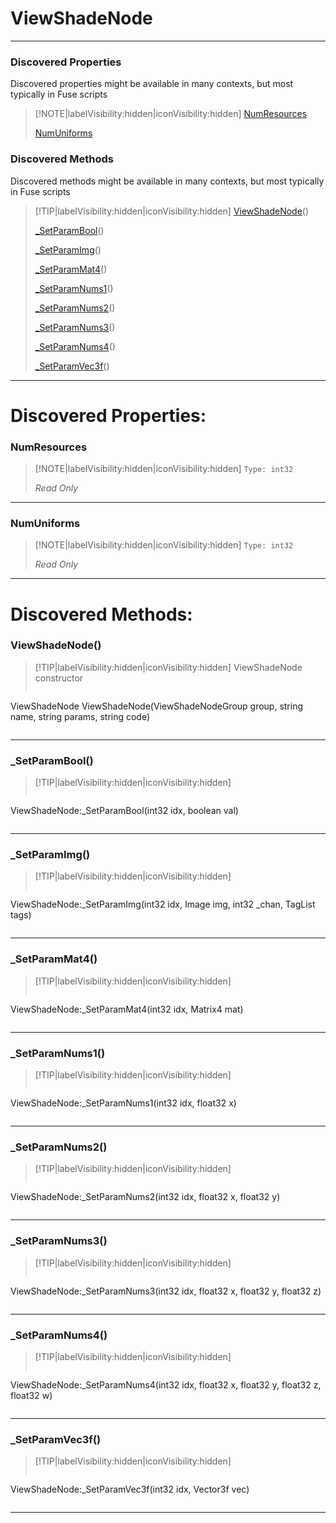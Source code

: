 # ViewShadeNode
___
### Discovered Properties  
Discovered properties might be available in many contexts, but most typically in Fuse scripts  
> [!NOTE|labelVisibility:hidden|iconVisibility:hidden]
> [NumResources](#NumResources)
>
> [NumUniforms](#NumUniforms)
>
### Discovered Methods  
Discovered methods might be available in many contexts, but most typically in Fuse scripts  
> [!TIP|labelVisibility:hidden|iconVisibility:hidden]
> [ViewShadeNode](#ViewShadeNode)()
>
> [_SetParamBool](#_SetParamBool)()
>
> [_SetParamImg](#_SetParamImg)()
>
> [_SetParamMat4](#_SetParamMat4)()
>
> [_SetParamNums1](#_SetParamNums1)()
>
> [_SetParamNums2](#_SetParamNums2)()
>
> [_SetParamNums3](#_SetParamNums3)()
>
> [_SetParamNums4](#_SetParamNums4)()
>
> [_SetParamVec3f](#_SetParamVec3f)()
>
___

# Discovered Properties: <!-- {docsify-ignore} -->

### NumResources
> [!NOTE|labelVisibility:hidden|iconVisibility:hidden]
> `Type: int32`
>
> *<span class="read_only">Read Only</span>*
>
___

### NumUniforms
> [!NOTE|labelVisibility:hidden|iconVisibility:hidden]
> `Type: int32`
>
> *<span class="read_only">Read Only</span>*
>
___


# Discovered Methods: <!-- {docsify-ignore} -->

### ViewShadeNode()
> [!TIP|labelVisibility:hidden|iconVisibility:hidden]
> ViewShadeNode constructor
>
> ```php
ViewShadeNode ViewShadeNode(ViewShadeNodeGroup group, string name, string params, string code)
> ```
>
___

### _SetParamBool()
> [!TIP|labelVisibility:hidden|iconVisibility:hidden]
> ```php
 ViewShadeNode:_SetParamBool(int32 idx, boolean val)
> ```
>
___

### _SetParamImg()
> [!TIP|labelVisibility:hidden|iconVisibility:hidden]
> ```php
 ViewShadeNode:_SetParamImg(int32 idx, Image img, int32 _chan, TagList tags)
> ```
>
___

### _SetParamMat4()
> [!TIP|labelVisibility:hidden|iconVisibility:hidden]
> ```php
 ViewShadeNode:_SetParamMat4(int32 idx, Matrix4 mat)
> ```
>
___

### _SetParamNums1()
> [!TIP|labelVisibility:hidden|iconVisibility:hidden]
> ```php
 ViewShadeNode:_SetParamNums1(int32 idx, float32 x)
> ```
>
___

### _SetParamNums2()
> [!TIP|labelVisibility:hidden|iconVisibility:hidden]
> ```php
 ViewShadeNode:_SetParamNums2(int32 idx, float32 x, float32 y)
> ```
>
___

### _SetParamNums3()
> [!TIP|labelVisibility:hidden|iconVisibility:hidden]
> ```php
 ViewShadeNode:_SetParamNums3(int32 idx, float32 x, float32 y, float32 z)
> ```
>
___

### _SetParamNums4()
> [!TIP|labelVisibility:hidden|iconVisibility:hidden]
> ```php
 ViewShadeNode:_SetParamNums4(int32 idx, float32 x, float32 y, float32 z, float32 w)
> ```
>
___

### _SetParamVec3f()
> [!TIP|labelVisibility:hidden|iconVisibility:hidden]
> ```php
 ViewShadeNode:_SetParamVec3f(int32 idx, Vector3f vec)
> ```
>
___

